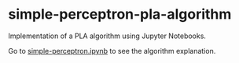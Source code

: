 # simple-perceptron-pla-algorithm
Implementation of a PLA algorithm using Jupyter Notebooks.

Go to [simple-perceptron.ipynb](src/simple-perceptron.ipynb) to see the algorithm explanation.

